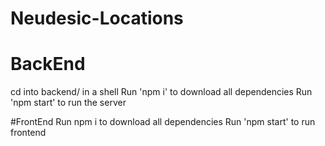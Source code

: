 # Neudesic-Locations

# BackEnd
cd into backend/ in a shell
Run 'npm i' to download all dependencies
Run 'npm start' to run the server


#FrontEnd
Run npm i to download all dependencies
Run 'npm start' to run frontend

